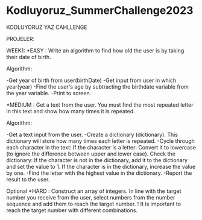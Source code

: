# Kodluyoruz_SummerChallenge2023

KODLUYORUZ YAZ CAHLLENGE

PROJELER:

WEEK1:
*EASY : Write an algorithm to find how old the user is by taking their date of birth.

Algorithm: 

-Get year of birth from user(birthDate)
-Get input from user in which year(year)
-Find the user's age by subtracting the birthdate variable from the year variable.
-Print to screen.

*MEDIUM : Get a text from the user. You must find the most repeated letter in this text and show how many times it is repeated.

Algorithm: 

-Get a text input from the user.
-Create a dictionary (dictionary). This dictionary will store how many times each letter is repeated.
-Cycle through each character in the text:
    If the character is a letter:
        Convert it to lowercase (to ignore the difference between upper and lower case).
        Check the dictionary:
            If the character is not in the dictionary, add it to the dictionary and set the value to 1.
            If the character is in the dictionary, increase the value by one.
-Find the letter with the highest value in the dictionary.
-Report the result to the user.

Optional
*HARD : Construct an array of integers. In line with the target number you receive from the user, select numbers from the number sequence and add them to reach the target number.
! It is important to reach the target number with different combinations.

